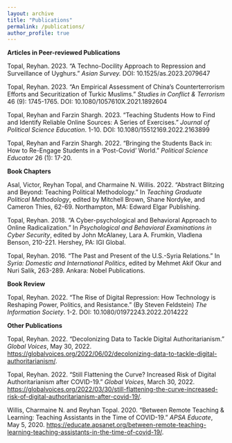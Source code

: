 ```yaml
---
layout: archive
title: "Publications"
permalink: /publications/
author_profile: true
---
```


**Articles in Peer-reviewed Publications**

Topal, Reyhan. 2023. “A Techno-Docility Approach to Repression and Surveillance of Uyghurs.” <i>Asian Survey.</i> DOI: 10.1525/as.2023.2079647

Topal, Reyhan. 2023. “An Empirical Assessment of China’s Counterterrorism Efforts and Securitization of Turkic Muslims.” <i>Studies in Conflict & Terrorism</i> 46 (9): 1745-1765. DOI: 10.1080/1057610X.2021.1892604

Topal, Reyhan and Farzin Shargh. 2023. “Teaching Students How to Find and Identify Reliable Online Sources: A Series of Exercises.” <i>Journal of Political Science Education</i>. 1-10. DOI: 10.1080/15512169.2022.2163899

Topal, Reyhan and Farzin Shargh. 2022. “Bringing the Students Back in: How to Re-Engage Students in a ‘Post-Covid’ World.” <i>Political Science Educator</i> 26 (1): 17-20.

**Book Chapters**

Asal, Victor, Reyhan Topal, and Charmaine N. Willis. 2022. “Abstract Blitzing and Beyond: Teaching Political Methodology.” In <i>Teaching Graduate Political Methodology</i>, edited by Mitchell Brown, Shane Nordyke, and Cameron Thies, 62-69. Northampton, MA: Edward Elgar Publishing.

Topal, Reyhan. 2018. “A Cyber-psychological and Behavioral Approach to Online Radicalization.” In <i>Psychological and Behavioral Examinations in Cyber Security</i>, edited by John McAlaney, Lara A. Frumkin, Vladlena Benson, 210-221. Hershey, PA: IGI Global.

Topal, Reyhan. 2016. “The Past and Present of the U.S.-Syria Relations.” In <i>Syria: Domestic and International Politics</i>, edited by Mehmet Akif Okur and Nuri Salik, 263-289. Ankara: Nobel Publications.

**Book Review**

Topal, Reyhan. 2022. “The Rise of Digital Repression: How Technology is Reshaping Power, Politics, and Resistance.”
(By Steven Feldstein) <i>The Information Society</i>. 1-2. DOI: 10.1080/01972243.2022.2014222

**Other Publications**

Topal, Reyhan. 2022. “Decolonizing Data to Tackle Digital Authoritarianism.” <i>Global Voices</i>, May 30, 2022.
https://globalvoices.org/2022/06/02/decolonizing-data-to-tackle-digital-authoritarianism/.

Topal, Reyhan. 2022. “Still Flattening the Curve? Increased Risk of Digital Authoritarianism after COVID-19.” <i>Global
Voices</i>, March 30, 2022.
https://globalvoices.org/2022/03/30/still-flattening-the-curve-increased-risk-of-digital-authoritarianism-after-covid-19/.

Willis, Charmaine N. and Reyhan Topal. 2020. “Between Remote Teaching & Learning: Teaching Assistants in the
Time of COVID-19.” <i>APSA Educate</i>, May 5, 2020.
https://educate.apsanet.org/between-remote-teaching-learning-teaching-assistants-in-the-time-of-covid-19/.
